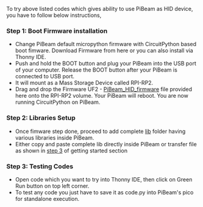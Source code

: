 To try above listed codes which gives ability to use PiBeam as HID device, you have to follow below instructions,

### Step 1: Boot Firmware installation
   - Change PiBeam default micropython firmware with CircuitPython based boot fimware. Download Firmware from here or you can also install via Thonny IDE.
   - Push and hold the BOOT button and plug your PiBeam into the USB port of your computer. Release the BOOT button after your PiBeam is connected to USB port.
   - It will mount as a Mass Storage Device called RPI-RP2.
   - Drag and drop the Firmware UF2 - [PiBeam_HID_firmware](https://github.com/sbcshop/PiBeam_Software/blob/main/examples/HID_example_circuitpython/PiBeam_HID_firmware.uf2) file provided here onto the RPI-RP2 volume. Your PiBeam will reboot. You are now running CircuitPython on PiBeam.

### Step 2: Libraries Setup
  - Once fimware step done, proceed to add complete [lib](https://github.com/sbcshop/PiBeam_Software/tree/main/examples/HID_example_circuitpython) folder having various libraries inside PiBeam.
  - Either copy and paste complete lib directly inside PiBeam or transfer file as shown in [step 3](https://github.com/sbcshop/PiBeam_Software/blob/main/README.md#3-how-to-move-your-script-on-pibeam) of getting started section

### Step 3: Testing Codes
  - Open code which you want to try into Thonny IDE, then click on Green Run button on top left corner.
  - To test any code you just have to save it as code.py into PiBeam's pico for standalone execution.

